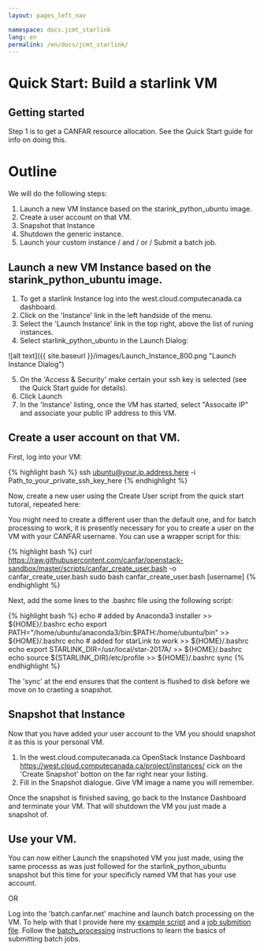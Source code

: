 ```yaml
---
layout: pages_left_nav

namespace: docs.jcmt_starlink
lang: en
permalink: /en/docs/jcmt_starlink/
---
```

# Quick Start: Build a starlink VM 



## Getting started

Step 1 is to get a CANFAR resource allocation.  See the Quick Start guide for info on doing this.

# Outline

We will do the following steps:
1. Launch a new VM Instance based on the starink_python_ubuntu image.
2. Create a user account on that VM.
3. Snapshot that Instance
4. Shutdown the generic instance.
5. Launch your custom instance / and / or /  Submit a batch job.

##  Launch a new VM Instance based on the starink_python_ubuntu image.
1. To get a starlink Instance log into the west.cloud.computecanada.ca dashboard.  
1. Click on the 'Instance' link in the left handside of the menu.
3. Select the 'Launch Instance' link in the top right, above the list of runing instances. 
4. Select starlink_python_ubuntu in the Launch Dialog: 

![alt text]({{ site.baseurl }}/images/Launch_Instance_800.png "Launch Instance Dialog")

5. On the 'Access & Security' make certain your ssh key is selected (see the Quick Start guide for details).
6. Click Launch
7. In the 'Instance' listing, once the VM has started, select "Assocaite IP" and associate your public IP address to this VM.

## Create a user account on that VM.
First, log into your VM:
<div class="shell">

{% highlight bash %}
  ssh ubuntu@your.ip.address.here -i Path_to_your_private_ssh_key_here
{% endhighlight %}
</div>

Now, create a new user using the Create User script from the quick start tutoral, repeated here:

You might need to create a different user than the default one, and for batch processing to work, it is presently necessary for you to create a user on the VM with your CANFAR username. You can use a wrapper script for this:

<div class="shell">

{% highlight bash %}
curl https://raw.githubusercontent.com/canfar/openstack-sandbox/master/scripts/canfar_create_user.bash -o canfar_create_user.bash
sudo bash canfar_create_user.bash [username]
{% endhighlight %}

</div>

Next, add the some lines to the .bashrc file using the following script:

<div class="shell">
 
 {% highlight bash %}
  echo # added by Anaconda3 installer >> ${HOME}/.bashrc
  echo export PATH="/home/ubuntu/anaconda3/bin:\$PATH:/home/ubuntu/bin"  >> ${HOME}/.bashrc
  echo # added for starLink to work >> ${HOME}/.bashrc
  echo export STARLINK_DIR=/usr/local/star-2017A/ >> ${HOME}/.bashrc
  echo source \${STARLINK_DIR}/etc/profile >> ${HOME}/.bashrc
  sync
  {% endhighlight %}
 
 </div>
 
 The 'sync' at the end ensures that the content is flushed to disk before we move on to craeting a snapshot.
 
 ## Snapshot that Instance
 Now that you have added your user account to the VM you should snapshot it as this is your personal VM.  

 1. In the west.cloud.computecanada.ca OpenStack Instance Dashboard https://west.cloud.computecanada.ca/project/instances/ cick on the 'Create Snapshot' botton on the far right near your listing. 
 2. Fill in the Snapshot dialogue. Give VM image a name you will remember. 
 
Once the snapshot is finished saving, go back to the Instance Dashboard and terminate your VM.  That will shutdown the VM you just made a snapshot of.  

## Use your VM.
You can now either Launch the snapshoted VM you just made, using the same processs as was just followed for the starlink_python_ubuntu snapshot but this time for your specificly named VM that has your use account. 

OR

Log into the 'batch.canfar.net' machine and launch batch processing on the VM.   To help with that I provide here my [example script](starlink_process.sh) and a [job submition file](starlink_job.in).  Follow the [batch_processing](batch_processing_en.md) instructions to learn the basics of submitting batch jobs.

 
  
